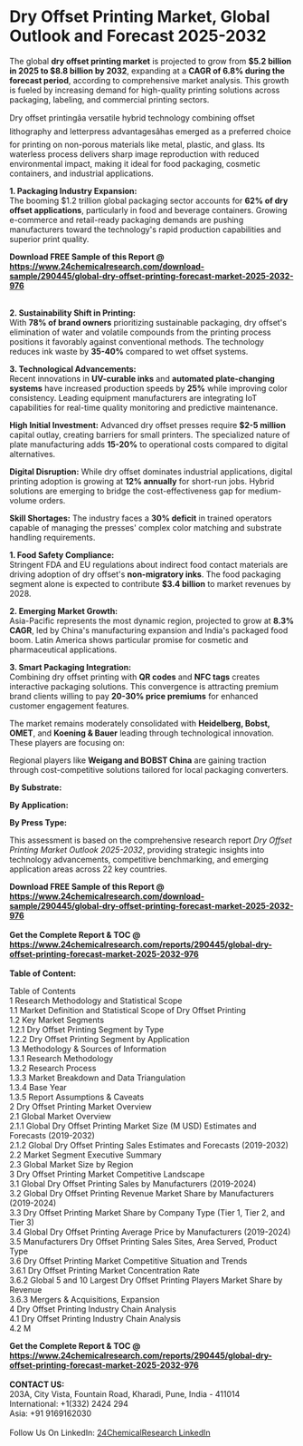 <h1>Dry Offset Printing Market, Global Outlook and Forecast 2025-2032</h1><p>The global <strong>dry offset printing market</strong> is projected to grow from <strong>$5.2 billion in 2025 to $8.8 billion by 2032</strong>, expanding at a <strong>CAGR of 6.8% during the forecast period</strong>, according to comprehensive market analysis. This growth is fueled by increasing demand for high-quality printing solutions across packaging, labeling, and commercial printing sectors.</p><p>Dry offset printingâa versatile hybrid technology combining offset lithography and letterpress advantagesâhas emerged as a preferred choice for printing on non-porous materials like metal, plastic, and glass. Its waterless process delivers sharp image reproduction with reduced environmental impact, making it ideal for food packaging, cosmetic containers, and industrial applications.</p><p><strong>1. Packaging Industry Expansion:</strong><br>
The booming $1.2 trillion global packaging sector accounts for <strong>62% of dry offset applications</strong>, particularly in food and beverage containers. Growing e-commerce and retail-ready packaging demands are pushing manufacturers toward the technology's rapid production capabilities and superior print quality.</p><div><b>Download FREE Sample of this Report @ 
            <a href="https://www.24chemicalresearch.com/download-sample/290445/global-dry-offset-printing-forecast-market-2025-2032-976">
            https://www.24chemicalresearch.com/download-sample/290445/global-dry-offset-printing-forecast-market-2025-2032-976</a></b></div><br><p><strong>2. Sustainability Shift in Printing:</strong><br>
With <strong>78% of brand owners</strong> prioritizing sustainable packaging, dry offset's elimination of water and volatile compounds from the printing process positions it favorably against conventional methods. The technology reduces ink waste by <strong>35-40%</strong> compared to wet offset systems.</p><p><strong>3. Technological Advancements:</strong><br>
Recent innovations in <strong>UV-curable inks</strong> and <strong>automated plate-changing systems</strong> have increased production speeds by <strong>25%</strong> while improving color consistency. Leading equipment manufacturers are integrating IoT capabilities for real-time quality monitoring and predictive maintenance.</p><p><strong>High Initial Investment:</strong> Advanced dry offset presses require <strong>$2-5 million</strong> capital outlay, creating barriers for small printers. The specialized nature of plate manufacturing adds <strong>15-20%</strong> to operational costs compared to digital alternatives.</p><p><strong>Digital Disruption:</strong> While dry offset dominates industrial applications, digital printing adoption is growing at <strong>12% annually</strong> for short-run jobs. Hybrid solutions are emerging to bridge the cost-effectiveness gap for medium-volume orders.</p><p><strong>Skill Shortages:</strong> The industry faces a <strong>30% deficit</strong> in trained operators capable of managing the presses' complex color matching and substrate handling requirements.</p><p><strong>1. Food Safety Compliance:</strong><br>
Stringent FDA and EU regulations about indirect food contact materials are driving adoption of dry offset's <strong>non-migratory inks</strong>. The food packaging segment alone is expected to contribute <strong>$3.4 billion</strong> to market revenues by 2028.</p><p><strong>2. Emerging Market Growth:</strong><br>
Asia-Pacific represents the most dynamic region, projected to grow at <strong>8.3% CAGR</strong>, led by China's manufacturing expansion and India's packaged food boom. Latin America shows particular promise for cosmetic and pharmaceutical applications.</p><p><strong>3. Smart Packaging Integration:</strong><br>
Combining dry offset printing with <strong>QR codes</strong> and <strong>NFC tags</strong> creates interactive packaging solutions. This convergence is attracting premium brand clients willing to pay <strong>20-30% price premiums</strong> for enhanced customer engagement features.</p><p>The market remains moderately consolidated with <strong>Heidelberg, Bobst, OMET</strong>, and <strong>Koening &amp; Bauer</strong> leading through technological innovation. These players are focusing on:</p><p>Regional players like <strong>Weigang and BOBST China</strong> are gaining traction through cost-competitive solutions tailored for local packaging converters.</p><p><strong>By Substrate:</strong></p><p><strong>By Application:</strong></p><p><strong>By Press Type:</strong></p><p>This assessment is based on the comprehensive research report <em>Dry Offset Printing Market Outlook 2025-2032</em>, providing strategic insights into technology advancements, competitive benchmarking, and emerging application areas across 22 key countries.</p><div><b>Download FREE Sample of this Report @ 
            <a href="https://www.24chemicalresearch.com/download-sample/290445/global-dry-offset-printing-forecast-market-2025-2032-976">
            https://www.24chemicalresearch.com/download-sample/290445/global-dry-offset-printing-forecast-market-2025-2032-976</a></b></div><br><div><b>Get the Complete Report & TOC @ 
            <a href="https://www.24chemicalresearch.com/reports/290445/global-dry-offset-printing-forecast-market-2025-2032-976">
            https://www.24chemicalresearch.com/reports/290445/global-dry-offset-printing-forecast-market-2025-2032-976</a></b></div><br>
            <b>Table of Content:</b><p>Table of Contents<br />
1 Research Methodology and Statistical Scope<br />
1.1 Market Definition and Statistical Scope of Dry Offset Printing<br />
1.2 Key Market Segments<br />
1.2.1 Dry Offset Printing Segment by Type<br />
1.2.2 Dry Offset Printing Segment by Application<br />
1.3 Methodology & Sources of Information<br />
1.3.1 Research Methodology<br />
1.3.2 Research Process<br />
1.3.3 Market Breakdown and Data Triangulation<br />
1.3.4 Base Year<br />
1.3.5 Report Assumptions & Caveats<br />
2 Dry Offset Printing Market Overview<br />
2.1 Global Market Overview<br />
2.1.1 Global Dry Offset Printing Market Size (M USD) Estimates and Forecasts (2019-2032)<br />
2.1.2 Global Dry Offset Printing Sales Estimates and Forecasts (2019-2032)<br />
2.2 Market Segment Executive Summary<br />
2.3 Global Market Size by Region<br />
3 Dry Offset Printing Market Competitive Landscape<br />
3.1 Global Dry Offset Printing Sales by Manufacturers (2019-2024)<br />
3.2 Global Dry Offset Printing Revenue Market Share by Manufacturers (2019-2024)<br />
3.3 Dry Offset Printing Market Share by Company Type (Tier 1, Tier 2, and Tier 3)<br />
3.4 Global Dry Offset Printing Average Price by Manufacturers (2019-2024)<br />
3.5 Manufacturers Dry Offset Printing Sales Sites, Area Served, Product Type<br />
3.6 Dry Offset Printing Market Competitive Situation and Trends<br />
3.6.1 Dry Offset Printing Market Concentration Rate<br />
3.6.2 Global 5 and 10 Largest Dry Offset Printing Players Market Share by Revenue<br />
3.6.3 Mergers & Acquisitions, Expansion<br />
4 Dry Offset Printing Industry Chain Analysis<br />
4.1 Dry Offset Printing Industry Chain Analysis<br />
4.2 M</p><div><b>Get the Complete Report & TOC @ 
            <a href="https://www.24chemicalresearch.com/reports/290445/global-dry-offset-printing-forecast-market-2025-2032-976">
            https://www.24chemicalresearch.com/reports/290445/global-dry-offset-printing-forecast-market-2025-2032-976</a></b></div><br><b>CONTACT US:</b><br>
            203A, City Vista, Fountain Road, Kharadi, Pune, India - 411014<br>
            International: +1(332) 2424 294<br>
            Asia: +91 9169162030 <br><br>
            Follow Us On LinkedIn: <a href="https://www.linkedin.com/company/24chemicalresearch/">24ChemicalResearch LinkedIn</a>